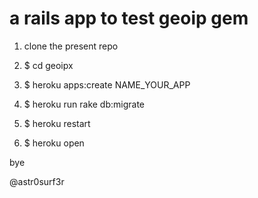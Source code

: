 # a rails app to test geoip gem 

1. clone the present repo

2. $ cd geoipx

3. $ heroku apps:create NAME_YOUR_APP

4. $ heroku run rake db:migrate

5. $ heroku restart

6. $ heroku open

bye

@astr0surf3r

